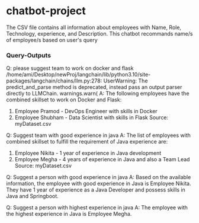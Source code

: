 # chatbot-project

The CSV file contains all information about employees with Name, Role, Technology, experience, and Description. This chatbot recommands name/s of employee/s based on user's query

### Query-Outputs
Q: please suggest team to work on docker and flask
/home/ami/Desktop/newProj/langchain/lib/python3.10/site-packages/langchain/chains/llm.py:278: UserWarning: The predict_and_parse method is deprecated, instead pass an output parser directly to LLMChain.
  warnings.warn(
A: The following employees have the combined skillset to work on Docker and Flask:
1. Employee Pramod - DevOps Engineer with skills in Docker
2. Employee Shubham - Data Scientist with skills in Flask
Source: myDataset.csv

Q: Suggest team with good experience in java
A: The list of employees with combined skillset to fulfill the requirement of Java experience are:
1. Employee Nikita - 1 year of experience in Java development
2. Employee Megha - 4 years of experience in Java and also a Team Lead
Source: myDataset.csv

Q: Suggest a person with good experience in java
A: Based on the available information, the employee with good experience in Java is Employee Nikita. They have 1 year of experience as a Java Developer and possess skills in Java and Springboot.

Q: Suggest a person with highest experience in java
A: The employee with the highest experience in Java is Employee Megha.
